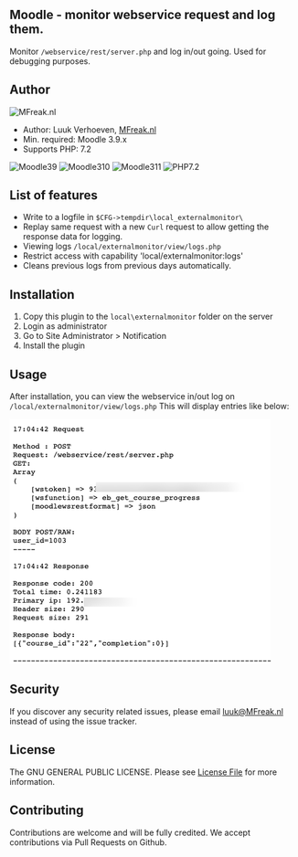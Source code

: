 ## Moodle - monitor webservice request and log them.
Monitor `/webservice/rest/server.php` and log in/out going. Used for debugging purposes.

## Author
![MFreak.nl](https://mfreak.nl/logo_small.png)

* Author: Luuk Verhoeven, [MFreak.nl](https://MFreak.nl/)
* Min. required: Moodle 3.9.x
* Supports PHP: 7.2

![Moodle39](https://img.shields.io/badge/moodle-3.9-brightgreen.svg)
![Moodle310](https://img.shields.io/badge/moodle-3.10-brightgreen.svg)
![Moodle311](https://img.shields.io/badge/moodle-3.11-brightgreen.svg)
![PHP7.2](https://img.shields.io/badge/PHP-7.2-brightgreen.svg)

## List of features
- Write to a logfile in `$CFG->tempdir\local_externalmonitor\`
- Replay same request with a new `Curl` request to allow getting the response data for logging.
- Viewing logs `/local/externalmonitor/view/logs.php`
- Restrict access with capability 'local/externalmonitor:logs'
- Cleans previous logs from previous days automatically.


## Installation
1.  Copy this plugin to the `local\externalmonitor` folder on the server
2.  Login as administrator
3.  Go to Site Administrator > Notification
4.  Install the plugin

## Usage

After installation, you can view the webservice in/out log on `/local/externalmonitor/view/logs.php`
This will display entries like below:

![](pix/screen.png)

## Security

If you discover any security related issues, please email [luuk@MFreak.nl](mailto:luuk@MFreak.nl) instead of using the issue tracker.

## License

The GNU GENERAL PUBLIC LICENSE. Please see [License File](LICENSE) for more information.

## Contributing

Contributions are welcome and will be fully credited. We accept contributions via Pull Requests on Github.
